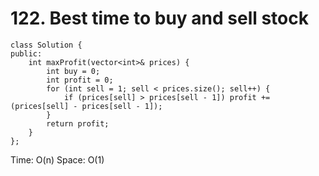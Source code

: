 # 122. Best time to buy and sell stock
```
class Solution {
public:
    int maxProfit(vector<int>& prices) {
        int buy = 0; 
        int profit = 0;
        for (int sell = 1; sell < prices.size(); sell++) {
            if (prices[sell] > prices[sell - 1]) profit += (prices[sell] - prices[sell - 1]);
        }
        return profit;
    }
};
```
Time: O(n)
Space: O(1)
